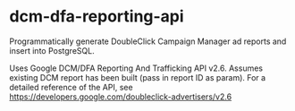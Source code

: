 # dcm-dfa-reporting-api
Programmatically generate DoubleClick Campaign Manager ad reports and insert into PostgreSQL.

Uses Google DCM/DFA Reporting And Trafficking API v2.6. Assumes existing DCM report has been built (pass in report ID as param). For a detailed reference of the API, see https://developers.google.com/doubleclick-advertisers/v2.6